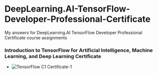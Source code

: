 # DeepLearning.AI-TensorFlow-Developer-Professional-Certificate
My answers for DeepLearning.AI TensorFlow Developer Professional Certificate course assignments


### Introduction to TensorFlow for Artificial Intelligence, Machine Learning, and Deep Learning Certificate


  - ![TensorFIow C1 Certificate-1](https://github.com/BurakAhmet/DeepLearning.AI-TensorFlow-Developer-Professional-Certificate/assets/89780902/b9e3b713-d018-4b09-b565-391d170e7b81)

